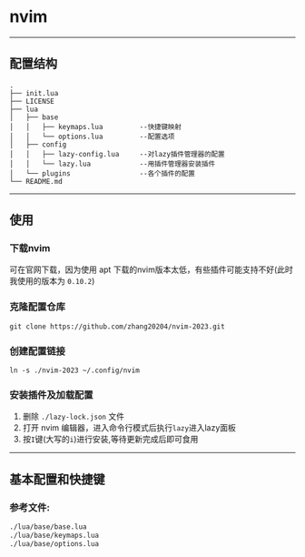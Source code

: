 # nvim

---
## 配置结构
```
.
├── init.lua
├── LICENSE
├── lua
│   ├── base
│   │   ├── keymaps.lua         --快捷键映射
│   │   └── options.lua         --配置选项
│   ├── config
│   │   ├── lazy-config.lua     --对lazy插件管理器的配置
│   │   └── lazy.lua            --用插件管理器安装插件
│   └── plugins                 --各个插件的配置
└── README.md
```

---
## 使用
### 下载nvim
可在官网下载，因为使用 apt 下载的nvim版本太低，有些插件可能支持不好(此时我使用的版本为 `0.10.2`)

### 克隆配置仓库
```
git clone https://github.com/zhang20204/nvim-2023.git
```

### 创建配置链接
```
ln -s ./nvim-2023 ~/.config/nvim
```

### 安装插件及加载配置
1. 删除 `./lazy-lock.json` 文件
2. 打开 nvim 编辑器，进入命令行模式后执行`lazy`进入lazy面板
3. 按`I`键(大写的`i`)进行安装,等待更新完成后即可食用

---
## 基本配置和快捷键
### 参考文件:
```txt
./lua/base/base.lua
./lua/base/keymaps.lua
./lua/base/options.lua
```
